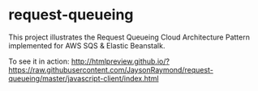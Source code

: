 request-queueing
================

This project illustrates the Request Queueing Cloud Architecture Pattern implemented for AWS SQS &amp; Elastic Beanstalk.

To see it in action: http://htmlpreview.github.io/?https://raw.githubusercontent.com/JaysonRaymond/request-queueing/master/javascript-client/index.html


